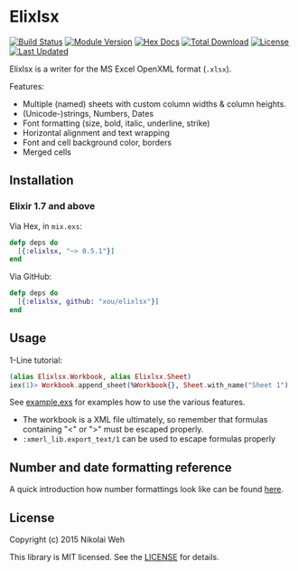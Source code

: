 # Elixlsx

[![Build Status](https://travis-ci.com/xou/elixlsx.svg?branch=master)](https://travis-ci.org/xou/elixlsx)
[![Module Version](https://img.shields.io/hexpm/v/elixlsx.svg)](https://hex.pm/packages/elixlsx)
[![Hex Docs](https://img.shields.io/badge/hex-docs-lightgreen.svg)](https://hexdocs.pm/elixlsx/)
[![Total Download](https://img.shields.io/hexpm/dt/elixlsx.svg)](https://hex.pm/packages/elixlsx)
[![License](https://img.shields.io/hexpm/l/elixlsx.svg)](https://github.com/xou/elixlsx/blob/master/LICENSE)
[![Last Updated](https://img.shields.io/github/last-commit/xou/elixlsx.svg)](https://github.com/xou/elixlsx/commits/master)

Elixlsx is a writer for the MS Excel OpenXML format (`.xlsx`).

Features:

- Multiple (named) sheets with custom column widths & column heights.
- (Unicode-)strings, Numbers, Dates
- Font formatting (size, bold, italic, underline, strike)
- Horizontal alignment and text wrapping
- Font and cell background color, borders
- Merged cells

## Installation


### Elixir 1.7 and above

Via Hex, in `mix.exs`:

```elixir
defp deps do
  [{:elixlsx, "~> 0.5.1"}]
end
```

Via GitHub:

```elixir
defp deps do
  [{:elixlsx, github: "xou/elixlsx"}]
end
```

## Usage

1-Line tutorial:

```elixir
(alias Elixlsx.Workbook, alias Elixlsx.Sheet)
iex(1)> Workbook.append_sheet(%Workbook{}, Sheet.with_name("Sheet 1") |> Sheet.set_cell("A1", "Hello", bold: true)) |> Elixlsx.write_to("hello.xlsx")
```

See [example.exs](https://github.com/xou/elixlsx/blob/master/example.exs) for examples how to use the various features.

- The workbook is a XML file ultimately, so remember that formulas containing "<" or ">" must be escaped properly.
- `:xmerl_lib.export_text/1` can be used to escape formulas properly

## Number and date formatting reference

A quick introduction how number formattings look like can be found
[here](https://social.msdn.microsoft.com/Forums/office/en-US/e27aaf16-b900-4654-8210-83c5774a179c/xlsx-numfmtid-predefined-id-14-doesnt-match).


## License

Copyright (c) 2015 Nikolai Weh

This library is MIT licensed. See the [LICENSE](https://github.com/xou/elixlsx/blob/master/LICENSE) for details.
